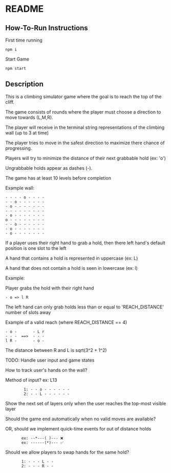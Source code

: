 # README #

## How-To-Run Instructions

First time running

```term
npm i
```

Start Game

```term
npm start
```

## Description

This is a climbing simulator game where the goal is to reach the top of the cliff.

The game consists of rounds where the player must choose a direction to move towards (L,M,R).

The player will receive in the terminal string representations of the climbing wall (up to 3 at time)

The player tries to move in the safest direction to maximize there chance of progressing.

Players will try to minimize the distance of their next grabbable hold (ex: 'o')

Ungrabbable holds appear as dashes (-).

The game has at least 10 levels before completion

Example wall:

``` term
- - - - o - - - -
- - o - - - - - -
- o - - - - - - -
- - - - - - - - -
- o - - - - - - -
o - - - - - - - -
- - o - - - - - -
- o - - - - - - -
- o - - - - - - -
```

If a player uses their right hand to grab a hold, then there left hand's default position is one slot to the left

A hand that contains a hold is represented in uppercase (ex: L)

A hand that does not contain a hold is seen in lowercase (ex: l)

Example:

Player grabs the hold with their right hand

``` term
- o => l R
```

The left hand can only grab holds less than or equal to 'REACH_DISTANCE' number of slots away

Example of a valid reach (where REACH_DISTANCE == 4)

``` term
- o -       - L r
- - -  ==>  - - -
l R -       - o -
```

The distance between R and L is sqrt(3^2 + 1^2)

TODO: Handle user input and game states

How to track user's hands on the wall?

Method of input? ex: L13

            1: - - o - - - - - -
            2: - - L - - - - - -

Show the next set of layers only when the user reaches the top-most visible layer

Should the game end automatically when no valid moves are available?

OR, should we implement quick-time events for out of distance holds

           ex: --*---( )--- ❌
           ex: ------(*)--- ✅
 
Should we allow players to swap hands for the same hold?

           1: - - - L - -
           2: - - - R - -

